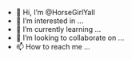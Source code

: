 - 👋 Hi, I’m @HorseGirlYall
- 👀 I’m interested in ...
- 🌱 I’m currently learning ...
- 💞️ I’m looking to collaborate on ...
- 📫 How to reach me ...

<!---
HorseGirlYall/HorseGirlYall is a ✨ special ✨ repository because its `README.md` (this file) appears on your GitHub profile.
You can click the Preview link to take a look at your changes.
--->
